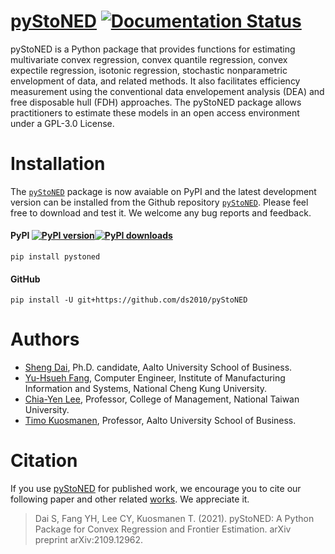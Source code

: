 # [pyStoNED](https://pystoned.readthedocs.io/en/latest/) [![Documentation Status](https://readthedocs.org/projects/pystoned/badge/?version=latest)](https://pystoned.readthedocs.io/en/latest/?badge=latest)

pyStoNED is a Python package that provides functions for estimating multivariate convex regression, convex quantile regression, convex expectile regression, isotonic regression, stochastic nonparametric envelopment of data, and related methods. It also facilitates efficiency measurement using the conventional data envelopement analysis (DEA) and free disposable hull (FDH) approaches. The pyStoNED package allows practitioners to estimate these models in an open access environment under a GPL-3.0 License.

# Installation

The [`pyStoNED`](https://pypi.org/project/pystoned/) package is now avaiable on PyPI and the latest development version can be installed from the Github repository [`pyStoNED`](https://github.com/ds2010/pyStoNED). Please feel free to download and test it. We welcome any bug reports and feedback.

#### PyPI [![PyPI version](https://img.shields.io/pypi/v/pystoned.svg?maxAge=3600)](https://pypi.org/project/pystoned/)[![PyPI downloads](https://img.shields.io/pypi/dm/pystoned.svg?maxAge=21600)](https://pypistats.org/packages/pystoned)

    pip install pystoned

#### GitHub

    pip install -U git+https://github.com/ds2010/pyStoNED

# Authors

 + [Sheng Dai](https://daisheng.io), Ph.D. candidate, Aalto University School of Business.
 + [Yu-Hsueh Fang](https://github.com/Fangop), Computer Engineer, Institute of Manufacturing Information and Systems, National Cheng Kung University.
 + [Chia-Yen Lee](http://polab.im.ntu.edu.tw/), Professor, College of Management, National Taiwan University.
 + [Timo Kuosmanen](https://www.researchgate.net/profile/Timo_Kuosmanen), Professor, Aalto University School of Business.

# Citation

If you use [pyStoNED](https://pypi.org/project/pystoned/) for published work, we encourage you to cite our following paper and other related [works](https://pystoned.readthedocs.io/en/latest/citing/index.html). We appreciate it.

> Dai S, Fang YH, Lee CY, Kuosmanen T. (2021). pyStoNED: A Python Package for Convex Regression and Frontier Estimation. arXiv preprint arXiv:2109.12962.

